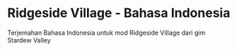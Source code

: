 # Ridgeside Village - Bahasa Indonesia
Terjemahan Bahasa Indonesia untuk mod Ridgeside Village dari gim Stardew Valley
